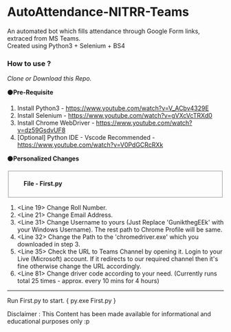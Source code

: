# AutoAttendance-NITRR-Teams
An automated bot which fills attendance through Google Form links, extraced from MS Teams. <br>
Created using Python3 + Selenium + BS4

<h3>How to use ? </h3>
 
 <i>Clone or Download this Repo. </i>
 
⚫<b>Pre-Requisite </b>

1. Install Python3 - https://www.youtube.com/watch?v=V_ACbv4329E
2. Install Selenium - https://www.youtube.com/watch?v=gVXcVcTRXd0
3. Install Chrome WebDriver - https://www.youtube.com/watch?v=dz59GsdvUF8
4. [Optional] Python IDE - Vscode Recommended -https://www.youtube.com/watch?v=V0PdGCRcRXk 

⚫<b>Personalized Changes</b>
<fieldset>
<ul><b> File - First.py </ul></b>
</fieldset>

1. <Line 19> Change Roll Number.
2. <Line 21> Change Email Address.
3. <Line 31> Change Username to yours (Just Replace 'GunikthegEEk' with your Windows Username). The rest path to Chrome Profile will be same.
4. <Line 32> Change the Path to the 'chromedriver.exe' which you downloaded in step 3.
5. <Line 35> Check the URL to Teams Channel by opening it. Login to your Live (Microsoft) account. If it redirects to our required channel then it's fine otherwise change the URL accordingly.
6. <Line 81> Change driver code according to your need. (Currently runs total 25 times - approx. every 10 mins for 4 hours)

------
Run First.py to start. { py.exe First.py }

Disclaimer : This Content has been made available for informational and educational purposes only :p
